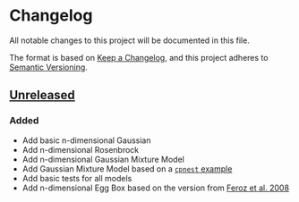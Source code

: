 # Changelog
All notable changes to this project will be documented in this file.

The format is based on [Keep a Changelog](https://keepachangelog.com/en/1.0.0/),
and this project adheres to [Semantic Versioning](https://semver.org/spec/v2.0.0.html).

## [Unreleased]

### Added 

* Add basic n-dimensional Gaussian
* Add n-dimensional Rosenbrock
* Add n-dimensional Gaussian Mixture Model
* Add Gaussian Mixture Model based on a [`cpnest` example](https://github.com/johnveitch/cpnest/blob/master/examples/gaussianmixture.py)
* Add basic tests for all models
* Add n-dimensional Egg Box based on the version from [Feroz et al. 2008](https://arxiv.org/abs/0809.3437)


[Unreleased]: https://github.com/mj-will/nessai-models/compare/v0.1.0...HEAD